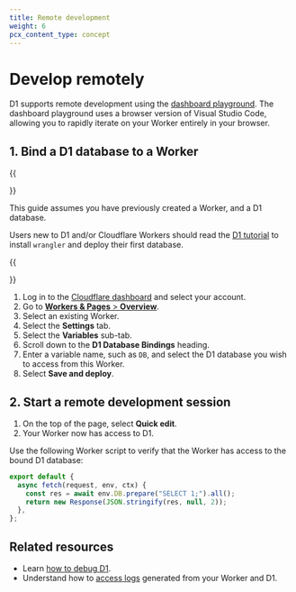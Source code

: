 ```yaml
---
title: Remote development
weight: 6
pcx_content_type: concept
---
```


# Develop remotely

D1 supports remote development using the [dashboard playground](/workers/playground/#use-the-playground). The dashboard playground uses a browser version of Visual Studio Code, allowing you to rapidly iterate on your Worker entirely in your browser.

## 1. Bind a D1 database to a Worker

{{<Aside type="note">}}

This guide assumes you have previously created a Worker, and a D1 database.

Users new to D1 and/or Cloudflare Workers should read the [D1 tutorial](/d1/get-started/) to install `wrangler` and deploy their first database.

{{</Aside>}}

1. Log in to the [Cloudflare dashboard](https://dash.cloudflare.com) and select your account.
2. Go to [**Workers & Pages** > **Overview**](https://dash.cloudflare.com/?to=/:account/workers-and-pages).
3. Select an existing Worker.
4. Select the **Settings** tab.
5. Select the **Variables** sub-tab.
6. Scroll down to the **D1 Database Bindings** heading.
7. Enter a variable name, such as `DB`, and select the D1 database you wish to access from this Worker.
8. Select **Save and deploy**.

## 2. Start a remote development session

1. On the top of the page, select **Quick edit**.
2. Your Worker now has access to D1.

Use the following Worker script to verify that the Worker has access to the bound D1 database:

```js
export default {
  async fetch(request, env, ctx) {
    const res = await env.DB.prepare("SELECT 1;").all();
    return new Response(JSON.stringify(res, null, 2));
  },
};
```

## Related resources

- Learn [how to debug D1](/d1/observability/debug-d1/).
- Understand how to [access logs](/workers/observability/log-from-workers/) generated from your Worker and D1.
